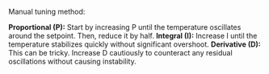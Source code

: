 Manual tuning method:

**Proportional (P):** Start by increasing P until the temperature oscillates around the setpoint. Then, reduce it by half.
**Integral (I):** Increase I until the temperature stabilizes quickly without significant overshoot.
**Derivative (D):** This can be tricky. Increase D cautiously to counteract any residual oscillations without causing instability.